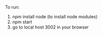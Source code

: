 To run:

1. npm install node (to install node modules)
2. npm start
3. go to local host 3002 in your browser